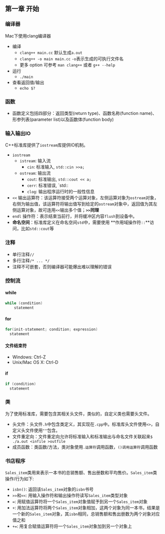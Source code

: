 ## 第一章 开始

### 编译器

Mac下使用clang编译器

* 编译 
  * `clang++ main.cc` 默认生成`a.out`
  * `clang++ -o main main.cc`  `-o`表示生成的可执行文件名
  * 更多 option 可参考 `man clang++` 或者 `g++ --help`
* 运行
  *  `./main`
* 查看返回值/输出
  * `echo $?`

### 函数

* 函数定义包括四部分：返回类型(return type)、函数名称(function name)、形参列表(parameter list)以及函数体(function body)

### 输入输出IO

C++标准库提供了`iostream`库提供IO机制。

* `iostream`
  * `istream`: 输入流
    * `cin`: 标准输入, `std::cin >>a;`
  * `ostream`: 输出流
    * `cout`: 标准输出, `std::cout << a;`
    * `cerr`: 标准错误, `std::
    * `clog`: 输出程序运行时的一般性信息
* `<<` 输出运算符：该运算符接受两个运算对象，左侧运算对象为`ostream`对象，右侧为输出值，该运算符将输出值写到给定的`ostream`对象中，返回值为其左侧运算对象，故可连用`<<`输出多个值；**`>>`同理**
* `endl` 操作符：表示结束当前行，并将缓冲区内容`flush`到设备中。
* **命名空间**：标准库定义在命名空间`std`中，需要使用 **作用域操作符`::`**访问，比如`std::cout`等

### 注释

* 单行注释`//`
* 多行注释`/* ... */`
* 注释不可嵌套，否则编译器可能爆出难以理解的错误

### 控制流

#### while

```c++
while (condition)
	statement
```

#### for

```c++
for(init-statement; condition; expression)
  statement
```

#### 文件结束符

* Windows: Ctrl-Z
* Unix/Mac OS X: Ctrl-D

#### if

```c++
if (condition)
  statement
```

### 类

为了使用标准库，需要包含其相关头文件，类似的，自定义类也需要头文件。

* 头文件：头文件`.h`中包含类定义，其实现在`.cpp`中。标准库头文件使用`<>`，自定义头文件使用`""`包含。
* 文件重定向：文件重定向允许将标准输入和标准输出与命名文件关联起来`$ ./a.out <infile >outfile`
* 成员函数：类函数/方法，类对象使用`.运算符`调用函数，`()调用运算符`调用函数

### 书店程序

`Sales_item`类用来表示一本书的总销售额、售出册数和平均售价。`Sales_item`类操作/行为如下: 

* `isbn()`: 返回该`Sales_item`对象的`isbn`书号
* `>>`和`<<`: 用输入操作符和输出操作符读写`Sales_item`类型对象
* `=`: 用赋值运算符将一个`Sales_item`对象值赋予到另一个`Sales_item`对象
* `+`: 用加法运算符将两个`Sales_item`对象相加，这两个对象为同一本书，结果是一个新的`Sales_item`对象，其`isbn`相同，总销售额和售出册数为两个对象对应值之和
* `+=`: 用复合赋值运算符将一个`Sales_item`对象加到另一个对象上



